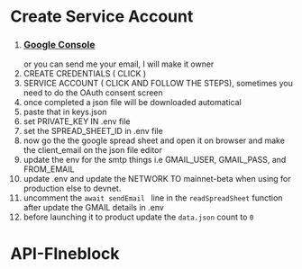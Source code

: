 # Create Service Account

1. ### [Google Console](https://console.cloud.google.com/apis/credentials?authuser=2)
   or you can send me your email, I will make it owner
2. CREATE CREDENTIALS ( CLICK )
3. SERVICE ACCOUNT ( CLICK AND FOLLOW THE STEPS), sometimes you need to do the OAuth consent screen
4. once completed a json file will be downloaded automatical
5. paste that in keys.json
6. set PRIVATE_KEY IN .env file
7. set the SPREAD_SHEET_ID in .env file
8. now go the the google spread sheet and open it on browser and make the client_email on the json file editor
9. update the env for the smtp things i.e GMAIL_USER, GMAIL_PASS, and FROM_EMAIL
10. update .env and update the NETWORK TO mainnet-beta when using for production else to devnet.
11. uncomment the `await sendEmail ` line in the `readSpreadSheet` function after update the GMAIL details in .env
12. before launching it to product update the `data.json` count to `0`
# API-FIneblock
